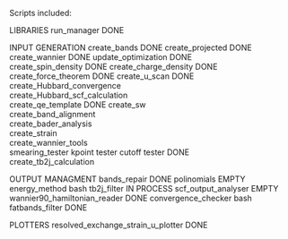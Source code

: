 Scripts included:

LIBRARIES
run_manager                           DONE 

INPUT GENERATION
create_bands                          DONE 
create_projected                      DONE 
create_wannier                        DONE
update_optimization                   DONE     
create_spin_density                   DONE 
create_charge_density                 DONE 
create_force_theorem                  DONE
create_u_scan                         DONE
create_Hubbard_convergence            
create_Hubbard_scf_calculation        
create_qe_template                    DONE
create_sw 	                      
create_band_alignment                 
create_bader_analysis                 
create_strain                         
create_wannier_tools                  
smearing_tester
kpoint tester
cutoff tester                         DONE            
create_tb2j_calculation               




OUTPUT MANAGMENT
bands_repair	                      DONE
polinomials                           EMPTY
energy_method                         bash
tb2j_filter 	                      IN PROCESS
scf_output_analyser                   EMPTY 
wannier90_hamiltonian_reader          DONE
convergence_checker                   bash
fatbands_filter                       DONE

PLOTTERS
resolved_exchange_strain_u_plotter    DONE

